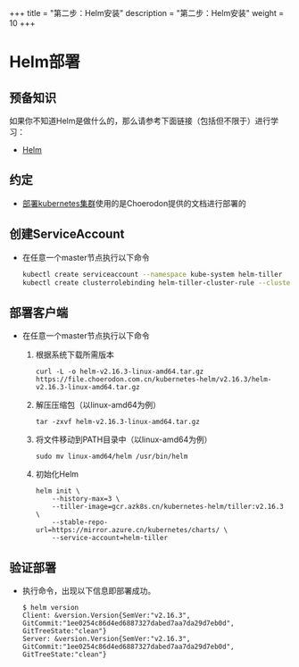 +++
title = "第二步：Helm安装"
description = "第二步：Helm安装"
weight = 10
+++

# Helm部署

## 预备知识

如果你不知道Helm是做什么的，那么请参考下面链接（包括但不限于）进行学习：

- [Helm](https://helm.sh/)

## 约定

- [部署kubernetes集群](../kubernetes)使用的是Choerodon提供的文档进行部署的

## 创建ServiceAccount

- 在任意一个master节点执行以下命令

    ```bash
    kubectl create serviceaccount --namespace kube-system helm-tiller
    kubectl create clusterrolebinding helm-tiller-cluster-rule --clusterrole=cluster-admin --serviceaccount=kube-system:helm-tiller
    ```

## 部署客户端

- 在任意一个master节点执行以下命令

    1. 根据系统下载所需版本  

        ```
        curl -L -o helm-v2.16.3-linux-amd64.tar.gz https://file.choerodon.com.cn/kubernetes-helm/v2.16.3/helm-v2.16.3-linux-amd64.tar.gz
        ```

    1. 解压压缩包（以linux-amd64为例）

        ```
        tar -zxvf helm-v2.16.3-linux-amd64.tar.gz
        ```

    1. 将文件移动到PATH目录中（以linux-amd64为例）

        ```
        sudo mv linux-amd64/helm /usr/bin/helm
        ```

    1. 初始化Helm

        ```
        helm init \
            --history-max=3 \
            --tiller-image=gcr.azk8s.cn/kubernetes-helm/tiller:v2.16.3 \
            --stable-repo-url=https://mirror.azure.cn/kubernetes/charts/ \
            --service-account=helm-tiller
        ```

## 验证部署

- 执行命令，出现以下信息即部署成功。

    ```console
    $ helm version
    Client: &version.Version{SemVer:"v2.16.3", GitCommit:"1ee0254c86d4ed6887327dabed7aa7da29d7eb0d", GitTreeState:"clean"}
    Server: &version.Version{SemVer:"v2.16.3", GitCommit:"1ee0254c86d4ed6887327dabed7aa7da29d7eb0d", GitTreeState:"clean"}
    ```
